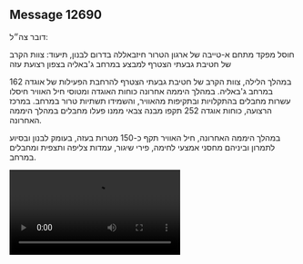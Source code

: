 ## Message 12690

דובר צה״ל:

חוסל מפקד מתחם א-טייבה של ארגון הטרור חיזבאללה בדרום לבנון, תיעוד: צוות הקרב של חטיבת גבעתי הצטרף למבצע במרחב ג'באליה בצפון רצועת עזה

במהלך הלילה, צוות הקרב של חטיבת גבעתי הצטרף להרחבת הפעילות של אוגדה 162 במרחב ג'באליה. 
במהלך היממה אחרונה כוחות האוגדה ומטוסי חיל האוויר חיסלו עשרות מחבלים בהתקלויות ובתקיפות מהאוויר, והשמידו תשתיות טרור במרחב.
במרכז הרצועה, כוחות אוגדה 252 תקפו מבנה צבאי ממנו פעלו מחבלים במהלך היממה האחרונה.

במהלך היממה האחרונה, חיל האוויר תקף כ-150 מטרות בעזה, בעומק לבנון ובסיוע לתמרון וביניהם מחסני אמצעי לחימה, פירי שיגור, עמדות צליפה ותצפית ומחבלים במרחב.

![Video](https://data.iron-swords.co.il/2024/October/18/https://data.iron-swords.co.il/2024/October/18/12690/12690_media.mp4)
